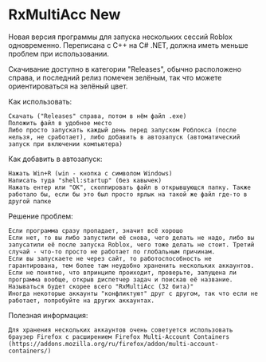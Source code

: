 
# RxMultiAcc New

Новая версия программы для запуска нескольких сессий Roblox одновременно.
Переписана с C++ на C# .NET, должна иметь меньше проблем при использовании.

Скачивание доступно в категории "Releases", обычно расположено справа, и последний релиз помечен зелёным, так что можете ориентироваться на зелёный цвет.

Как использовать:

    Скачать ("Releases" справа, потом в нём файл .exe)
    Положить файл в удобное место
    Либо просто запускать каждый день перед запуском Роблокса (после нельзя, не сработает), либо добавить в автозапуск (автоматический запуск при включении компьютера)

Как добавить в автозапуск:

    Нажать Win+R (win - кнопка с символом Windows)
    Написать туда "shell:startup" (без кавычек)
    Нажать ентер или "ОК", скоппировать файл в открывшующся папку. Также работало бы, если бы это был просто ярлык на такой же файл где-то в другой папке

Решение проблем:

    Если программа сразу пропадает, значит всё хорошо
    Если нет, то вы либо запустили её снова, чего делать не надо, либо вы запусатили её после запуска Roblox, чего тоже делать не стоит. Третий случай - что-то просто не работает по глобальным причинам.
    Если вы запускаете не через сайт, то работоспособность не гарантирована, тем более там неудобно храненить нескольких аккаунтов.
    Если не понятно, что впринципе проиходит, проверьте, запущена ли программа вообще, открыв диспетчер задач и поискав её название. Называться будет скорее всего "RxMultiAcc (32 бита)"
    Иногда некоторые аккаунты "конфликтуют" друг с другом, так что если не работает, попробуйте на других аккаунтах.

Полезная информация:
    
    Для хранения нескольких аккаунтов очень советуется использовать браузер Firefox с расширением Firefox Multi-Account Containers (https://addons.mozilla.org/ru/firefox/addon/multi-account-containers/)